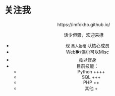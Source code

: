 # 关注我
<center>
https://imfokho.github.io/

话少但骚，欢迎来撩

- 现 `黑人抬棺` 队核心成员
- Web🐕/偶尔可以Misc
- 竟以修身
- 目前技能：
  - Python ++++
  - SQL +++
  - PHP ++
  - 其他 +

</center>